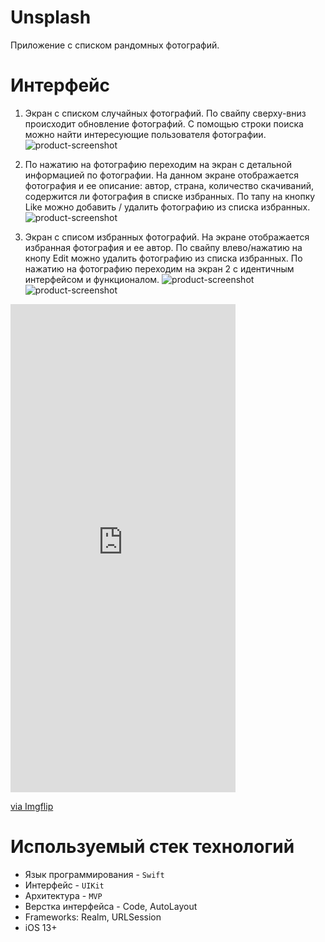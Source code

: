 # Unsplash

Приложение с списком рандомных фотографий.

# Интерфейс
1. Экран c списком случайных фотографий. По свайпу сверху-вниз происходит обновление фотографий. С помощью строки поиска можно найти интересующие пользователя фотографии.
![product-screenshot](YourFavoritePhoto/Gifs/RandomView.gif)

2. По нажатию на фотографию переходим на экран с детальной информацией по фотографии.
На данном экране отображается фотография и ее описание: автор, страна, количество скачиваний, содержится ли фотография в списке избранных.
По тапу на кнопку Like можно добавить / удалить фотографию из списка избранных.
![product-screenshot](YourFavoritePhoto/Gifs/DetailView.gif)

3. Экран с списом избранных фотографий.
На экране отображается избранная фотография и ее автор. По свайпу влево/нажатию на кнопу Edit можно удалить фотографию из списка избранных.
По нажатию на фотографию переходим на экран 2 с идентичным интерфейсом и функционалом.
![product-screenshot](YourFavoritePhoto/Gifs/FavoritePhotoView.gif) ![product-screenshot](YourFavoritePhoto/Gifs/FavoritePhotoView2.gif)
<div style="width:360px;max-width:100%;"><div style="height:0;padding-bottom:216.94%;position:relative;"><iframe width="360" height="781" style="position:absolute;top:0;left:0;width:100%;height:100%;" frameBorder="0" src="https://imgflip.com/embed/7tpe45"></iframe></div><p><a href="https://imgflip.com/gif/7tpe45">via Imgflip</a></p></div>

# Используемый стек технологий
- Язык программирования - `Swift`
- Интерфейс - `UIKit`
- Архитектура - `MVP`
- Верстка интерфейса - Code, AutoLayout
- Frameworks: Realm, URLSession
- iOS 13+
